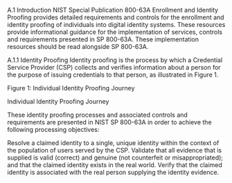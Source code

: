 A.1 Introduction
NIST Special Publication 800-63A Enrollment and Identity Proofing provides detailed requirements and controls for the enrollment and identity proofing of individuals into digital identity systems. These resources provide informational guidance for the implementation of services, controls and requirements presented in SP 800-63A. These implementation resources should be read alongside SP 800-63A.

A.1.1 Identity Proofing
Identity proofing is the process by which a Credential Service Provider (CSP) collects and verifies information about a person for the purpose of issuing credentials to that person, as illustrated in Figure 1.

Figure 1: Individual Identity Proofing Journey

Individual Identity Proofing Journey

These identity proofing processes and associated controls and requirements are presented in NIST SP 800-63A in order to achieve the following processing objectives:

Resolve a claimed identity to a single, unique identity within the context of the population of users served by the CSP.
Validate
that all evidence that is supplied is valid (correct) and genuine (not counterfeit or misappropriated); and
that the claimed identity exists in the real world.
Verify that the claimed identity is associated with the real person supplying the identity evidence.
